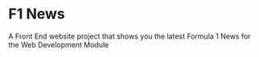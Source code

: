 # F1 News

A Front End website project that shows you the latest Formula 1 News for the Web Development Module
